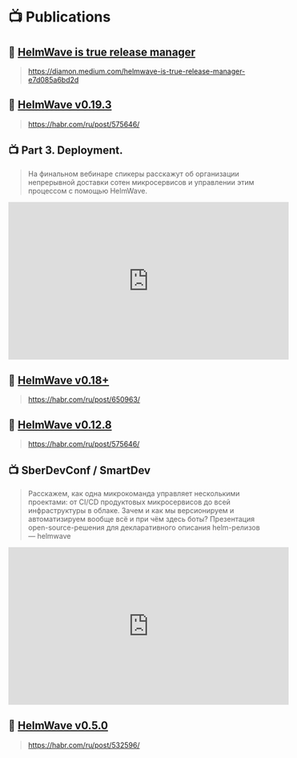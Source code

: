 # 📺 Publications

## 📄 [HelmWave is true release manager](https://diamon.medium.com/helmwave-is-true-release-manager-e7d085a6bd2d)

> https://diamon.medium.com/helmwave-is-true-release-manager-e7d085a6bd2d

## 📄 [HelmWave v0.19.3](https://habr.com/ru/post/663344/)

> https://habr.com/ru/post/575646/

## 📺 Part 3. Deployment.

> На финальном вебинаре спикеры расскажут об организации непрерывной доставки сотен микросервисов и управлении этим процессом с помощью HelmWave.

<iframe width="560" height="315" src="https://www.youtube.com/embed/Q9uD666Cw6s" title="YouTube video player" frameborder="0" allow="accelerometer; autoplay; clipboard-write; encrypted-media; gyroscope; picture-in-picture" allowfullscreen></iframe>

## 📄 [HelmWave v0.18+](https://habr.com/ru/post/650963/)

> https://habr.com/ru/post/650963/

## 📄 [HelmWave v0.12.8](https://habr.com/ru/post/575646/) 

> https://habr.com/ru/post/575646/

## 📺 SberDevConf / SmartDev

> Расскажем, как одна микрокоманда управляет несколькими проектами: от CI/CD продуктовых микросервисов до всей инфраструктуры в облаке. Зачем и как мы версионируем и автоматизируем вообще всё и при чём здесь боты? Презентация open-source-решения для декларативного описания helm-релизов — helmwave

<iframe width="560" height="315" src="https://www.youtube.com/embed/Nzt_l0Njx38" title="YouTube video player" frameborder="0" allow="accelerometer; autoplay; clipboard-write; encrypted-media; gyroscope; picture-in-picture" allowfullscreen></iframe>

## 📄 [HelmWave v0.5.0](https://habr.com/ru/post/532596/)

> https://habr.com/ru/post/532596/

